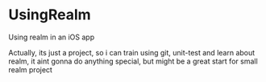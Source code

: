 # UsingRealm
Using realm in an iOS app

Actually, its just a project, so i can train using git, unit-test and learn about realm, it aint gonna do anything special, but might be a great start for small realm project
